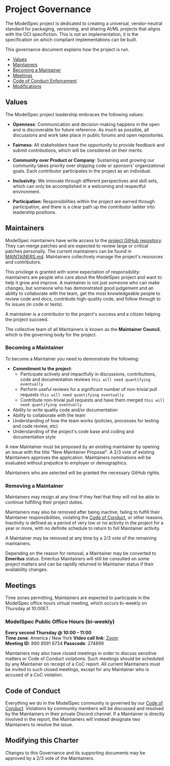 # Project Governance

The ModelSpec project is dedicated to creating a universal, vendor-neutral standard for packaging, versioning, and sharing AI/ML projects that aligns with the OCI specifiction. This is not an implementation, it is the specification on which compliant implementations can be built.

This governance document explains how the project is run.

- [Values](#values)
- [Maintainers](#maintainers)
- [Becoming a Maintainer](#becoming-a-maintainer)
- [Meetings](#meetings)
- [Code of Conduct Enforcement](#code-of-conduct)
- [Modifications](#modifying-this-charter)

## Values

The ModelSpec project leadership embraces the following values:

- **Openness**: Communication and decision-making happens in the open and is discoverable for future reference. As much as possible, all discussions and work take place in public forums and open repositories.

- **Fairness**: All stakeholders have the opportunity to provide feedback and submit contributions, which will be considered on their merits.

- **Community over Product or Company**: Sustaining and growing our community takes priority over shipping code or sponsors' organizational goals. Each contributor participates in the project as an individual.

- **Inclusivity**: We innovate through different perspectives and skill sets, which can only be accomplished in a welcoming and respectful environment.

- **Participation**: Responsibilities within the project are earned through participation, and there is a clear path up the contributor ladder into leadership positions.

## Maintainers

ModelSpec maintainers have write access to the [project GitHub repository](https://github.com/modelpack/model-spec). They can merge patches and are expected to review large or critical patches personally. The current maintainers can be found in [MAINTAINERS.md](./MAINTAINERS.md). Maintainers collectively manage the project's resources and contributors.

This privilege is granted with some expectation of responsibility: maintainers are people who care about the ModelSpec project and want to help it grow and improve. A maintainer is not just someone who can make changes, but someone who has demonstrated good judgement and an ability to collaborate with the team, get the most knowledgeable people to review code and docs, contribute high-quality code, and follow through to fix issues (in code or tests).

A maintainer is a contributor to the project's success and a citizen helping the project succeed.

The collective team of all Maintainers is known as the **Maintainer Council**, which is the governing body for the project.

### Becoming a Maintainer

To become a Maintainer you need to demonstrate the following:

- **Commitment to the project**:
  - Participate actively and impactfully in discussions, contributions, code and documentation reviews `this will need quantifying eventually`
  - Perform useful reviews for a significant number of non-trivial pull requests `this will need quantifying eventually`
  - Contribute non-trivial pull requests and have them merged `this will need quantifying eventually`
- Ability to write quality code and/or documentation
- Ability to collaborate with the team
- Understanding of how the team works (policies, processes for testing and code review, etc)
- Understanding of the project's code base and coding and documentation style

A new Maintainer must be proposed by an existing maintainer by opening an issue with the title "New Maintainer Proposal". A 2/3 vote of existing Maintainers approves the application. Maintainers nominations will be evaluated without prejudice to employer or demographics.

Maintainers who are selected will be granted the necessary GitHub rights.

### Removing a Maintainer

Maintainers may resign at any time if they feel that they will not be able to continue fulfilling their project duties.

Maintainers may also be removed after being inactive, failing to fulfill their Maintainer responsibilities, violating the [Code of Conduct](./code-of-conduct.md), or other reasons. Inactivity is defined as a period of very low or no activity in the project for a year or more, with no definite schedule to return to full Maintainer activity.

A Maintainer may be removed at any time by a 2/3 vote of the remaining maintainers.

Depending on the reason for removal, a Maintainer may be converted to **Emeritus** status. Emeritus Maintainers will still be consulted on some project matters and can be rapidly returned to Maintainer status if their availability changes.

## Meetings

Time zones permitting, Maintainers are expected to participate in the ModelSpec office hours virtual meeting, which occurs bi-weekly on Thursday at 10:00ET.

### ModelSpec Public Office Hours (bi-weekly)
**Every second Thursday @ 10:00 – 11:00**  
**Time zone**: America / New York
**Video call link**: [Zoom](https://www.google.com/url?q=https://us06web.zoom.us/j/89085916734?pwd%3DdBaeMvmg9SyWvWj5Caf2i1bNaCf2oJ.1&sa=D&source=calendar&ust=1750722675947352&usg=AOvVaw36ofckOkq8F8CGjqNWwiDk)  
**Meeting ID**: 890 8591 6734
**Passcode**: 274899

Maintainers may also have closed meetings in order to discuss sensitive matters or Code of Conduct violations. Such meetings should be scheduled by any Maintainer on receipt of a CoC report. All current Maintainers must be invited to such closed meetings, except for any Maintainer who is accused of a CoC violation.

## Code of Conduct

Everything we do in the ModelSpec community is governed by our [Code of Conduct](./code-of-conduct.md). Violations by community members will be discussed and resolved by the Maintainers in their private Discord channel. If a Maintainer is directly involved in the report, the Maintainers will instead designate two Maintainers to resolve the issue.

## Modifying this Charter

Changes to this Governance and its supporting documents may be approved by a 2/3 vote of the Maintainers.